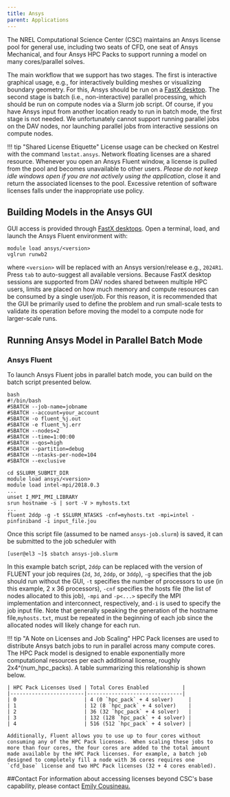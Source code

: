 ```yaml
---
title: Ansys
parent: Applications
---
```


The NREL Computational Science Center (CSC) maintains an Ansys license pool for general use, including two seats of CFD, one seat of Ansys Mechanical, and four Ansys HPC Packs to support running a model on many cores/parallel solves.

The main workflow that we support has two stages. The first is interactive graphical usage, e.g., for interactively building meshes or visualizing boundary geometry. For this, Ansys should be run on a [FastX desktop](https://nrel.github.io/HPC/Documentation/Viz_Analytics/virtualgl_fastx/). The second stage is batch (i.e., non-interactive) parallel processing, which should be run on compute nodes via a Slurm job script. Of course, if you have Ansys input from another location ready to run in batch mode, the first stage is not needed. We unfortunately cannot support running parallel jobs on the DAV nodes, nor launching parallel jobs from interactive sessions on compute nodes.

!!! tip "Shared License Etiquette"
     License usage can be checked on Kestrel with the command `lmstat.ansys`. Network floating licenses are a shared resource. Whenever you open an Ansys Fluent window, a license is pulled from the pool and becomes unavailable to other users. *Please do not keep idle windows open if you are not actively using the application*, close it and return the associated licenses to the pool. Excessive retention of software licenses falls under the inappropriate use policy.

## Building Models in the Ansys GUI
GUI access is provided through [FastX desktops](https://eagle-dav.hpc.nrel.gov/session/). Open a terminal, load, and launch the Ansys Fluent environment with:

```
module load ansys/<version>
vglrun runwb2
```

where `<version>` will be replaced with an Ansys version/release e.g., `2024R1`. Press `tab` to auto-suggest all available versions. Because FastX desktop sessions are supported from DAV nodes shared between multiple HPC users, limits are placed on how much memory and compute resources can be consumed by a single user/job. For this reason, it is recommended that the GUI be primarily used to define the problem and run small-scale tests to validate its operation before moving the model to a compute node for larger-scale runs.

## Running Ansys Model in Parallel Batch Mode

### Ansys Fluent
To launch Ansys Fluent jobs in parallel batch mode, you can build on the batch script presented below.


```
bash
#!/bin/bash
#SBATCH --job-name=jobname
#SBATCH --account=your_account
#SBATCH -o fluent_%j.out
#SBATCH -e fluent_%j.err
#SBATCH --nodes=2
#SBATCH --time=1:00:00
#SBATCH --qos=high
#SBATCH --partition=debug
#SBATCH --ntasks-per-node=104
#SBATCH --exclusive

cd $SLURM_SUBMIT_DIR
module load ansys/<version>
module load intel-mpi/2018.0.3
...
unset I_MPI_PMI_LIBRARY
srun hostname -s | sort -V > myhosts.txt
...
fluent 2ddp -g -t $SLURM_NTASKS -cnf=myhosts.txt -mpi=intel -pinfiniband -i input_file.jou
```

Once this script file (assumed to be named `ansys-job.slurm`) is saved, it can be submitted to the job scheduler with

```
[user@el3 ~]$ sbatch ansys-job.slurm
```

In this example batch script, `2ddp` can be replaced with the version of FLUENT your job requires (`2d`, `3d`, `2ddp`, or `3ddp`), `-g` specifies that the job should run without the GUI, `-t` specifies the number of processors to use (in this example, 2 x 36 processors), `-cnf` specifies the hosts file (the list of nodes allocated to this job), `-mpi` and `-p<...>` specify the MPI implementation and interconnect, respectively, and`-i` is used to specify the job input file.  Note that generally speaking the generation of the hostname file,`myhosts.txt`, must be repeated in the beginning of each job since the allocated nodes will likely change for each run. 

!!! tip "A Note on Licenses and Job Scaling"
    HPC Pack licenses are used to distribute Ansys batch jobs to run in parallel across many compute cores.  The HPC Pack model is designed to enable exponentially more computational resources per each additional license, roughly 2x4^(num_hpc_packs).  A table summarizing this relationship is shown below.


    | HPC Pack Licenses Used | Total Cores Enabled           |
    |------------------------|-------------------------------|
    | 0                      | 4 (0 `hpc_pack` + 4 solver)     |
    | 1                      | 12 (8 `hpc_pack` + 4 solver)    |
    | 2                      | 36 (32 `hpc_pack` + 4 solver)   |
    | 3                      | 132 (128 `hpc_pack` + 4 solver) |
    | 4                      | 516 (512 `hpc_pack` + 4 solver) |

    Additionally, Fluent allows you to use up to four cores without consuming any of the HPC Pack licenses.  When scaling these jobs to more than four cores, the four cores are added to the total amount made available by the HPC Pack licenses. For example, a batch job designed to completely fill a node with 36 cores requires one `cfd_base` license and two HPC Pack licenses (32 + 4 cores enabled).



##Contact
For information about accessing licenses beyond CSC's base capability, please contact [Emily Cousineau.](mailto://Emily.Cousineau@nrel.gov)

